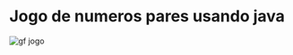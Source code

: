 # Jogo de numeros pares usando java 

![gf jogo](https://user-images.githubusercontent.com/89999300/171321447-35433f5a-8958-42c8-883e-732851d0f4a9.gif)
